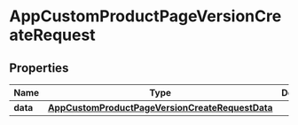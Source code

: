 

# AppCustomProductPageVersionCreateRequest


## Properties

| Name | Type | Description | Notes |
|------------ | ------------- | ------------- | -------------|
|**data** | [**AppCustomProductPageVersionCreateRequestData**](AppCustomProductPageVersionCreateRequestData.md) |  |  |



